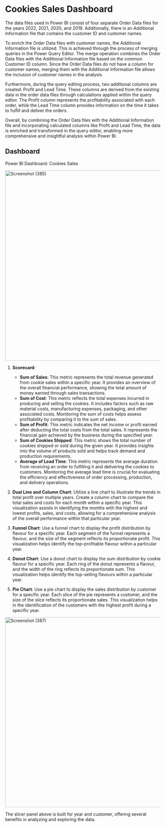 # Cookies Sales Dashboard

The data files used in Power BI consist of four separate Order Data files for the years 2022, 2021, 2020, and 2019. Additionally, there is an Additional Information file that contains the customer ID and customer names.

To enrich the Order Data files with customer names, the Additional Information file is utilized. This is achieved through the process of merging queries in the Power Query Editor. The merge operation combines the Order Data files with the Additional Information file based on the common Customer ID column. Since the Order Data files do not have a column for customer names, merging them with the Additional Information file allows the inclusion of customer names in the analysis.

Furthermore, during the query editing process, two additional columns are created: Profit and Lead Time. These columns are derived from the existing data in the order data files through calculations applied within the query editor. The Profit column represents the profitability associated with each order, while the Lead Time column provides information on the time it takes to fulfill and deliver the orders.

Overall, by combining the Order Data files with the Additional Information file and incorporating calculated columns like Profit and Lead Time, the data is enriched and transformed in the query editor, enabling more comprehensive and insightful analysis within Power BI.

## Dashboard
Power BI Dashboard: Cookies Sales

<img width="614" alt="Screenshot (385)" src="https://github.com/seuwenfei/Power-BI-projects/assets/118715799/a2a81d1e-597e-4ad2-bc45-63fd5f1dd50e">

1. **Scorecard**: 
    * **Sum of Sales**: This metric represents the total revenue generated from cookie sales within a specific year. It provides an overview of the overall financial performance, showing the total amount of money earned through sales transactions.
    * **Sum of Cost**: This metric reflects the total expenses incurred in producing and selling the cookies. It includes factors such as raw material costs, manufacturing expenses, packaging, and other associated costs. Monitoring the sum of costs helps assess profitability by comparing it to the sum of sales.
    * **Sum of Profit**: This metric indicates the net income or profit earned after deducting the total costs from the total sales. It represents the financial gain achieved by the business during the specified year.
    * **Sum of Cookies Shipped**: This metric shows the total number of cookies shipped or sold during the given year. It provides insights into the volume of products sold and helps track demand and production requirements.
    * **Average of Lead Time**: This metric represents the average duration from receiving an order to fulfilling it and delivering the cookies to customers. Monitoring the average lead time is crucial for evaluating the efficiency and effectiveness of order processing, production, and delivery operations.


3. **Dual Line and Column Chart**: Utilize a line chart to illustrate the trends in total profit over multiple years. Create a column chart to compare the total sales and costs for each month within a specific year. This visualization assists in identifying the months with the highest and lowest profits, sales, and costs, allowing for a comprehensive analysis of the overall performance within that particular year.
4. **Funnel Chart**: Use a funnel chart to display the profit distribution by flavour for a specific year. Each segment of the funnel represents a flavour, and the size of the segment reflects its proportionate profit. This visualization helps identify the top-profitable flavour within a particular year.
5. **Donut Chart**: Use a donut chart to display the sum distribution by cookie flavour for a specific year. Each ring of the donut represents a flavour, and the width of the ring reflects its proportionate sum. This visualization helps identify the top-selling flavours within a particular year.
6. **Pie Chart**: Use a pie chart to display the sales distribution by customer for a specific year. Each slice of the pie represents a customer, and the size of the slice reflects its proportionate sales. This visualization helps in the identification of the customers with the highest profit during a specific year.



<img width="613" alt="Screenshot (387)" src="https://github.com/seuwenfei/Power-BI-projects/assets/118715799/6ed9c0bb-eaaa-43fc-8b0f-635af019f99f">

The slicer panel above is built for year and customer, offering several benefits in analyzing and exploring the data.

